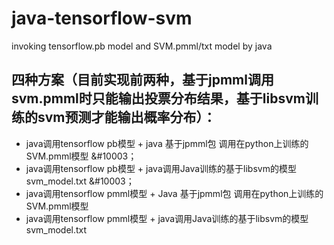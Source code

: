 # java-tensorflow-svm
invoking tensorflow.pb model and SVM.pmml/txt model by java
## 四种方案（目前实现前两种，基于jpmml调用svm.pmml时只能输出投票分布结果，基于libsvm训练的svm预测才能输出概率分布）：
   * java调用tensorflow pb模型 + java 基于jpmml包 调用在python上训练的SVM.pmml模型  &#10003；
   * java调用tensorflow pb模型 + java调用Java训练的基于libsvm的模型 svm_model.txt  &#10003；
   * java调用tensorflow pmml模型 + Java 基于jpmml包 调用在python上训练的SVM.pmml模型
   * java调用tensorflow pmml模型 + java调用Java训练的基于libsvm的模型 svm_model.txt
   
